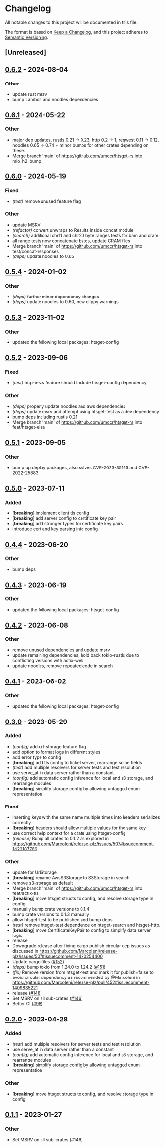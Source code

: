 # Changelog
All notable changes to this project will be documented in this file.

The format is based on [Keep a Changelog](https://keepachangelog.com/en/1.0.0/),
and this project adheres to [Semantic Versioning](https://semver.org/spec/v2.0.0.html).

## [Unreleased]

## [0.6.2](https://github.com/umccr/htsget-rs/compare/htsget-test-v0.6.1...htsget-test-v0.6.2) - 2024-08-04

### Other
- update rust msrv
- bump Lambda and noodles dependencies

## [0.6.1](https://github.com/umccr/htsget-rs/compare/htsget-test-v0.6.0...htsget-test-v0.6.1) - 2024-05-22

### Other
- major dep updates, rustls 0.21 -> 0.23, http 0.2 -> 1, reqwest 0.11 -> 0.12, noodles 0.65 -> 0.74 + minor bumps for other crates depending on these.
- Merge branch 'main' of https://github.com/umccr/htsget-rs into mio_h2_bump

## [0.6.0](https://github.com/umccr/htsget-rs/compare/htsget-test-v0.5.4...htsget-test-v0.6.0) - 2024-05-19

### Fixed
- *(test)* remove unused feature flag

### Other
- update MSRV
- *(refactor)* convert unwraps to Results inside concat module
- *(search)* additional chr11 and chr20 byte ranges tests for bam and cram
- all range tests now concatenate bytes, update CRAM files
- Merge branch 'main' of https://github.com/umccr/htsget-rs into test/concat-responses
- *(deps)* update noodles to 0.65

## [0.5.4](https://github.com/umccr/htsget-rs/compare/htsget-test-v0.5.3...htsget-test-v0.5.4) - 2024-01-02

### Other
- *(deps)* further minor dependency changes
- *(deps)* update noodles to 0.60, new clippy warnings

## [0.5.3](https://github.com/umccr/htsget-rs/compare/htsget-test-v0.5.2...htsget-test-v0.5.3) - 2023-11-02

### Other
- updated the following local packages: htsget-config

## [0.5.2](https://github.com/umccr/htsget-rs/compare/htsget-test-v0.5.1...htsget-test-v0.5.2) - 2023-09-06

### Fixed
- *(test)* http-tests feature should include htsget-config dependency

### Other
- *(deps)* properly update noodles and aws dependencies
- *(deps)* update msrv and attempt using htsget-test as a dev dependency
- bump deps including rustls 0.21
- Merge branch 'main' of https://github.com/umccr/htsget-rs into feat/htsget-elsa

## [0.5.1](https://github.com/umccr/htsget-rs/compare/htsget-test-v0.5.0...htsget-test-v0.5.1) - 2023-09-05

### Other
- bump up deploy packages, also solves CVE-2023-35165 and CVE-2022-25883

## [0.5.0](https://github.com/umccr/htsget-rs/compare/htsget-test-v0.4.4...htsget-test-v0.5.0) - 2023-07-11

### Added
- [**breaking**] implement client tls config
- [**breaking**] add server config to certificate key pair
- [**breaking**] add stronger types for certificate key pairs
- introduce cert and key parsing into config

## [0.4.4](https://github.com/umccr/htsget-rs/compare/htsget-test-v0.4.3...htsget-test-v0.4.4) - 2023-06-20

### Other
- bump deps

## [0.4.3](https://github.com/umccr/htsget-rs/compare/htsget-test-v0.4.2...htsget-test-v0.4.3) - 2023-06-19

### Other
- updated the following local packages: htsget-config

## [0.4.2](https://github.com/umccr/htsget-rs/compare/htsget-test-v0.4.1...htsget-test-v0.4.2) - 2023-06-08

### Other
- remove unused dependencies and update msrv
- update remaining dependencies, hold back tokio-rustls due to conflicting versions with actix-web
- update noodles, remove repeated code in search

## [0.4.1](https://github.com/umccr/htsget-rs/compare/htsget-test-v0.4.0...htsget-test-v0.4.1) - 2023-06-02

### Other
- updated the following local packages: htsget-config

## [0.3.0](https://github.com/umccr/htsget-rs/compare/htsget-test-v0.2.0...htsget-test-v0.3.0) - 2023-05-29

### Added
- *(config)* add url-storage feature flag
- add option to format logs in different styles
- add error type to config
- [**breaking**] add tls config to ticket server, rearrange some fields
- *(test)* add multiple resolvers for server tests and test resolution
- use serve_at in data server rather than a constant
- *(config)* add automatic config inference for local and s3 storage, and rearrange modules
- [**breaking**] simplify storage config by allowing untagged enum representation

### Fixed
- inserting keys with the same name multiple times into headers serializes correctly
- [**breaking**] headers should allow multiple values for the same key
- use correct help context for a crate using htsget-config
- *(release)* Bump all crates to 0.1.2 as explored in https://github.com/MarcoIeni/release-plz/issues/507#issuecomment-1422187766

### Other
- update for UrlStorage
- [**breaking**] rename AwsS3Storage to S3Storage in search
- remove s3-storage as default
- Merge branch 'main' of https://github.com/umccr/htsget-rs into feat/actix-tls
- [**breaking**] move htsget structs to config, and resolve storage type in config
- manually bump crate versions to 0.1.4
- bump crate versions to 0.1.3 manually
- allow htsget-test to be published and bump deps
- *(test)* remove htsget-test dependence on htsget-search and htsget-http.
- [**breaking**] move CertificateKeyPair to config to simplify data server logic
- release
- Downgrade release after fixing cargo publish circular dep issues as discussed in https://github.com/MarcoIeni/release-plz/issues/507#issuecomment-1420254400
- Update cargo files ([#152](https://github.com/umccr/htsget-rs/pull/152))
- *(deps)* bump tokio from 1.24.0 to 1.24.2 ([#151](https://github.com/umccr/htsget-rs/pull/151))
- *(fix)* Remove version from htsget-test and mark it for publish=false to avoid circular dependency as recommended by @Marcoleni in https://github.com/MarcoIeni/release-plz/pull/452#issuecomment-1409835221
- release ([#148](https://github.com/umccr/htsget-rs/pull/148))
- Set MSRV on all sub-crates ([#146](https://github.com/umccr/htsget-rs/pull/146))
- Better CI ([#98](https://github.com/umccr/htsget-rs/pull/98))

## [0.2.0](https://github.com/umccr/htsget-rs/compare/htsget-test-v0.1.4...htsget-test-v0.2.0) - 2023-04-28

### Added
- *(test)* add multiple resolvers for server tests and test resolution
- use serve_at in data server rather than a constant
- *(config)* add automatic config inference for local and s3 storage, and rearrange modules
- [**breaking**] simplify storage config by allowing untagged enum representation

### Other
- [**breaking**] move htsget structs to config, and resolve storage type in config

## [0.1.1](https://github.com/umccr/htsget-rs/compare/htsget-test-v0.1.0...htsget-test-v0.1.1) - 2023-01-27

### Other
- Set MSRV on all sub-crates (#146)

